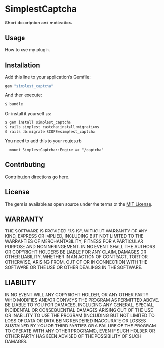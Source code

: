 # SimplestCaptcha
Short description and motivation.

## Usage
How to use my plugin.

## Installation
Add this line to your application's Gemfile:

```ruby
gem "simplest_captcha"
```

And then execute:
```bash
$ bundle
```

Or install it yourself as:
```bash
$ gem install simplest_captcha
$ rails simplest_captcha:install:migrations
$ rails db:migrate SCOPE=simplest_captcha
```

You need to add this to your routes.rb
```
  mount SimplestCaptcha::Engine => "/captcha"
```

## Contributing
Contribution directions go here.

## License
The gem is available as open source under the terms of the [MIT License](https://opensource.org/licenses/MIT).

## WARRANTY

THE SOFTWARE IS PROVIDED "AS IS", WITHOUT WARRANTY OF ANY KIND, EXPRESS OR
IMPLIED, INCLUDING BUT NOT LIMITED TO THE WARRANTIES OF MERCHANTABILITY,
FITNESS FOR A PARTICULAR PURPOSE AND NONINFRINGEMENT. IN NO EVENT SHALL THE
AUTHORS OR COPYRIGHT HOLDERS BE LIABLE FOR ANY CLAIM, DAMAGES OR OTHER
LIABILITY, WHETHER IN AN ACTION OF CONTRACT, TORT OR OTHERWISE, ARISING FROM,
OUT OF OR IN CONNECTION WITH THE SOFTWARE OR THE USE OR OTHER DEALINGS IN THE
SOFTWARE.

## LIABILITY

IN NO EVENT WILL ANY COPYRIGHT HOLDER, OR ANY OTHER PARTY WHO MODIFIES
AND/OR CONVEYS THE PROGRAM AS PERMITTED ABOVE, BE LIABLE TO YOU FOR
DAMAGES, INCLUDING ANY GENERAL, SPECIAL, INCIDENTAL OR CONSEQUENTIAL
DAMAGES ARISING OUT OF THE USE OR INABILITY TO USE THE PROGRAM (INCLUDING
BUT NOT LIMITED TO LOSS OF DATA OR DATA BEING RENDERED INACCURATE OR
LOSSES SUSTAINED BY YOU OR THIRD PARTIES OR A FAILURE OF THE PROGRAM
TO OPERATE WITH ANY OTHER PROGRAMS), EVEN IF SUCH HOLDER OR OTHER PARTY
HAS BEEN ADVISED OF THE POSSIBILITY OF SUCH DAMAGES.